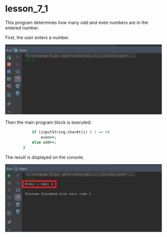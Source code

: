 # lesson_7_1

This program determines how many odd and even numbers are in the entered number.


First, the user enters a number.

![screenshot of sample](https://github.com/nick8704/lesson_7_1/blob/master/screenshots/first.jpg)

Then the main program block is executed:

```for (int i = 0; i < inputString.length(); i++) {
            if (inputString.charAt(i) % 2 == 0)
                even++;
            else odd++;
        }
```

The result is displayed on the console.

![screenshot of sample](https://github.com/nick8704/lesson_7_1/blob/master/screenshots/second.jpg)